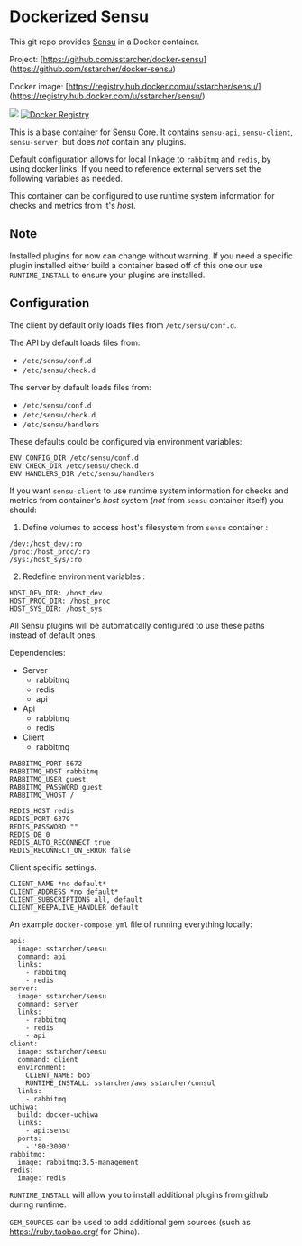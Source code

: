Dockerized Sensu
================

This git repo provides [Sensu](https://sensuapp.org/) in a Docker container.

Project: [https://github.com/sstarcher/docker-sensu]
(https://github.com/sstarcher/docker-sensu)

Docker image: [https://registry.hub.docker.com/u/sstarcher/sensu/]
(https://registry.hub.docker.com/u/sstarcher/sensu/)

[![](https://badge.imagelayers.io/sstarcher/sensu:latest.svg)](https://imagelayers.io/?images=sstarcher/sensu:latest 'Get your own badge on imagelayers.io')
[![Docker Registry](https://img.shields.io/docker/pulls/sstarcher/sensu.svg)](https://registry.hub.docker.com/u/sstarcher/sensu)&nbsp;

This is a base container for Sensu Core. It contains `sensu-api`, `sensu-client`, `sensu-server`, but does *not* contain any plugins.

Default configuration allows for local linkage to `rabbitmq` and `redis`, by using docker links. If you need to reference external servers set the following variables as needed.

This container can be configured to use runtime system information for checks and metrics from it's *host*.


## Note

Installed plugins for now can change without warning. If you need a specific plugin installed either build a container based off of this one our use `RUNTIME_INSTALL` to ensure your plugins are installed.


## Configuration

The client by default only loads files from `/etc/sensu/conf.d`.

The API by default loads files from:

- `/etc/sensu/conf.d`
- `/etc/sensu/check.d`

The server by default loads files from:

- `/etc/sensu/conf.d`
- `/etc/sensu/check.d`
- `/etc/sensu/handlers`

These defaults could be configured via environment variables:

```
ENV CONFIG_DIR /etc/sensu/conf.d
ENV CHECK_DIR /etc/sensu/check.d
ENV HANDLERS_DIR /etc/sensu/handlers
```

If you want `sensu-client` to use runtime system information for checks and metrics from container's *host* system (*not* from `sensu` container itself) you should:

1. Define volumes to access host's filesystem from `sensu` container :

  ```
  /dev:/host_dev/:ro
  /proc:/host_proc/:ro
  /sys:/host_sys/:ro
  ```

2. Redefine environment variables :

  ```
  HOST_DEV_DIR: /host_dev
  HOST_PROC_DIR: /host_proc
  HOST_SYS_DIR: /host_sys
  ```

All Sensu plugins will be automatically configured to use these paths instead of default ones.


Dependencies:
  - Server
    - rabbitmq
    - redis
    - api
  - Api
    - rabbitmq
    - redis
  - Client
    - rabbitmq


```
RABBITMQ_PORT 5672
RABBITMQ_HOST rabbitmq
RABBITMQ_USER guest
RABBITMQ_PASSWORD guest
RABBITMQ_VHOST /

REDIS_HOST redis
REDIS_PORT 6379
REDIS_PASSWORD ""
REDIS_DB 0
REDIS_AUTO_RECONNECT true
REDIS_RECONNECT_ON_ERROR false
```

Client specific settings.

```
CLIENT_NAME *no default*
CLIENT_ADDRESS *no default*
CLIENT_SUBSCRIPTIONS all, default
CLIENT_KEEPALIVE_HANDLER default
```


An example `docker-compose.yml` file of running everything locally:

```
api:
  image: sstarcher/sensu
  command: api
  links:
    - rabbitmq
    - redis
server:
  image: sstarcher/sensu
  command: server
  links:
    - rabbitmq
    - redis
    - api
client:
  image: sstarcher/sensu
  command: client
  environment:
    CLIENT_NAME: bob
    RUNTIME_INSTALL: sstarcher/aws sstarcher/consul
  links:
    - rabbitmq
uchiwa:
  build: docker-uchiwa
  links:
    - api:sensu
  ports:
    - '80:3000'
rabbitmq:
  image: rabbitmq:3.5-management
redis:
  image: redis
```

`RUNTIME_INSTALL` will allow you to install additional plugins from github during runtime.

`GEM_SOURCES` can be used to add additional gem sources (such as https://ruby.taobao.org/ for China).

